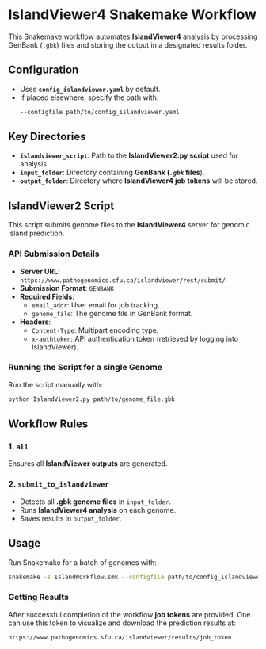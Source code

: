 # IslandViewer4 Snakemake Workflow

This Snakemake workflow automates **IslandViewer4** analysis by processing GenBank (`.gbk`) files and storing the output in a designated results folder.

## Configuration

- Uses **`config_islandviewer.yaml`** by default.
- If placed elsewhere, specify the path with:
  ```bash
  --configfile path/to/config_islandviewer.yaml
  ```

## Key Directories

- **`islandviewer_script`**: Path to the **IslandViewer2.py script** used for analysis.
- **`input_folder`**: Directory containing **GenBank (*`.gbk`* files**).
- **`output_folder`**: Directory where **IslandViewer4 job tokens** will be stored.

## IslandViewer2 Script

This script submits genome files to the **IslandViewer4** server for genomic island prediction.

### API Submission Details

- **Server URL**: `https://www.pathogenomics.sfu.ca/islandviewer/rest/submit/`
- **Submission Format**: `GENBANK`
- **Required Fields**:
  - `email_addr`: User email for job tracking.
  - `genome_file`: The genome file in GenBank format.
- **Headers**:
  - `Content-Type`: Multipart encoding type.
  - `x-authtoken`: API authentication token (retrieved by logging into IslandViewer).  

### Running the Script for a single Genome

Run the script manually with:

```bash
python IslandViewer2.py path/to/genome_file.gbk
```

## Workflow Rules

### 1. `all`

Ensures all **IslandViewer outputs** are generated.

### 2. `submit_to_islandviewer`

- Detects all **.gbk genome files** in `input_folder`.
- Runs **IslandViewer4 analysis** on each genome.
- Saves results in `output_folder`.

## Usage

Run Snakemake for a batch of genomes with:

```bash
snakemake -s IslandWorkflow.smk --configfile path/to/config_islandviewer.yaml
```

### Getting Results 

After successful completion of the workflow **job tokens** are provided. One can use this token to visualize and download the prediction results at:

```bash
https://www.pathogenomics.sfu.ca/islandviewer/results/job_token
```



